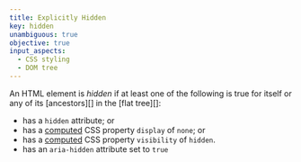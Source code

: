 ```yaml
---
title: Explicitly Hidden
key: hidden
unambiguous: true
objective: true
input_aspects:
  - CSS styling
  - DOM tree
---
```


An HTML element is _hidden_ if at least one of the following is true for itself or any of its [ancestors][] in the [flat tree][]:

- has a `hidden` attribute; or
- has a [computed](https://www.w3.org/TR/css-cascade/#computed-value) CSS property `display` of `none`; or
- has a [computed](https://www.w3.org/TR/css-cascade/#computed-value) CSS property `visibility` of `hidden`.
- has an `aria-hidden` attribute set to `true`
